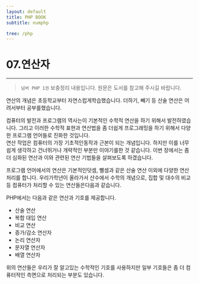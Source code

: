 ```yaml
---
layout: default
title: PHP BOOK
subtitle: numphp

tree: /php
---
```


# 07.연산자
---
> `넘버 PHP 1권` 보충정리 내용입니다. 원문은 도서를 참고해 주시길 바랍니다.

연산의 개념은 초등학교부터 자연스럽게학습했습니다. 더하기, 빼기 등 산술 연산은 어려서부터 공부를했습니다. 

컴퓨터의 발전과 프로그램의 역사는이 기본적인 수학적 연산을 하기 위해서 발전하였습니다. 그리고 이러한 수학적 표현과 연산법을 좀 더쉽게 프로그래밍을 하기 위해서 다양한 프로그램 언어들로 진화한 것입니다.  
연산 작업은 컴퓨터의 가장 기초적인동작과 근본이 되는 개념입니다. 하지만 이를 너무 쉽게 생각하고 건너뛰거나 개략적인 부분만 이야기를한 것 같습니다. 이번 장에서는 좀 더 심화된 연산과 이와 관련된 연산 기법들을 살펴보도록 하겠습니다. 

프로그램 언어에서의 연산은 기본적인덧셈, 뺄셈과 같은 산술 연산 이외에 다양한 연산 처리를 합니다. 우리가학년이 올라가서 산수에서 수학의 개념으로, 집합 및 대수의 비교 등 컴퓨터가 처리할 수 있는 연산들은다음과 같습니다. 


PHP에서는 다음과 같은 연산과 기호를 제공합니다.  

* 산술 연산
* 복합 대입 연산
* 비교 연산 
* 증가/감소 연산자
* 논리 연산자
* 문자열 연산자
* 배열 연산자

위의 연산들은 우리가 잘 알고있는 수학적인 기호를 사용하지만 일부 기호들은 좀 더 컴퓨터적인 측면으로 처리되는 부분도 있습니다.  


<br><br>